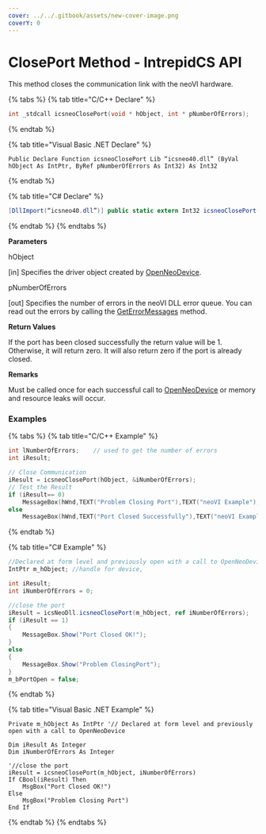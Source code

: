 ```yaml
---
cover: ../../.gitbook/assets/new-cover-image.png
coverY: 0
---
```


# ClosePort Method - IntrepidCS API

This method closes the communication link with the neoVI hardware.

{% tabs %}
{% tab title="C/C++ Declare" %}
```cpp
int _stdcall icsneoClosePort(void * hObject, int * pNumberOfErrors);
```
{% endtab %}

{% tab title="Visual Basic .NET Declare" %}
```vbnet
Public Declare Function icsneoClosePort Lib “icsneo40.dll” (ByVal hObject As IntPtr, ByRef pNumberOfErrors As Int32) As Int32
```
{% endtab %}

{% tab title="C# Declare" %}
```csharp
[DllImport(“icsneo40.dll”)] public static extern Int32 icsneoClosePort(IntPtr hObject, ref Int32 pNumberOfErrors);
```
{% endtab %}
{% endtabs %}

**Parameters**

hObject

\[in] Specifies the driver object created by [OpenNeoDevice](openneodevice-method-intrepidcs-api.md).

pNumberOfErrors

\[out] Specifies the number of errors in the neoVI DLL error queue. You can read out the errors by calling the [GetErrorMessages](../error-functions-overview-intrepidcs-api/geterrormessages-method-intrepidcs-api.md) method.

**Return Values**

If the port has been closed successfully the return value will be 1. Otherwise, it will return zero. It will also return zero if the port is already closed.

**Remarks**

Must be called once for each successful call to [OpenNeoDevice](openneodevice-method-intrepidcs-api.md) or memory and resource leaks will occur.

### Examples

{% tabs %}
{% tab title="C/C++ Example" %}
```cpp
int lNumberOfErrors;    // used to get the number of errors
int iResult;

// Close Communication
iResult = icsneoClosePort(hObject, &iNumberOfErrors);
// Test the Result
if (iResult== 0)
    MessageBox(hWnd,TEXT("Problem Closing Port"),TEXT("neoVI Example"),0);
else
    MessageBox(hWnd,TEXT("Port Closed Successfully"),TEXT("neoVI Example"),0);
```
{% endtab %}

{% tab title="C# Example" %}
```csharp
//Declared at form level and previously open with a call to OpenNeoDevice
IntPtr m_hObject; //handle for device,

int iResult;
int iNumberOfErrors = 0;

//close the port
iResult = icsNeoDll.icsneoClosePort(m_hObject, ref iNumberOfErrors);
if (iResult == 1)
{
    MessageBox.Show("Port Closed OK!");
}
else
{
    MessageBox.Show("Problem ClosingPort");
}
m_bPortOpen = false;
```
{% endtab %}

{% tab title="Visual Basic .NET Example" %}
```vbnet
Private m_hObject As IntPtr '// Declared at form level and previously open with a call to OpenNeoDevice

Dim iResult As Integer
Dim iNumberOfErrors As Integer

'//close the port
iResult = icsneoClosePort(m_hObject, iNumberOfErrors)
If CBool(iResult) Then
    MsgBox("Port Closed OK!")
Else
    MsgBox("Problem Closing Port")
End If
```
{% endtab %}
{% endtabs %}
